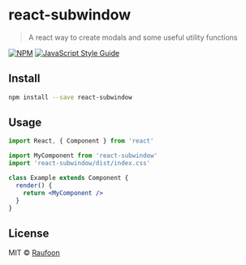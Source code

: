 # react-subwindow

> A react way to create modals and some useful utility functions

[![NPM](https://img.shields.io/npm/v/react-subwindow.svg)](https://www.npmjs.com/package/react-subwindow) [![JavaScript Style Guide](https://img.shields.io/badge/code_style-standard-brightgreen.svg)](https://standardjs.com)

## Install

```bash
npm install --save react-subwindow
```

## Usage

```jsx
import React, { Component } from 'react'

import MyComponent from 'react-subwindow'
import 'react-subwindow/dist/index.css'

class Example extends Component {
  render() {
    return <MyComponent />
  }
}
```

## License

MIT © [Raufoon](https://github.com/Raufoon)
